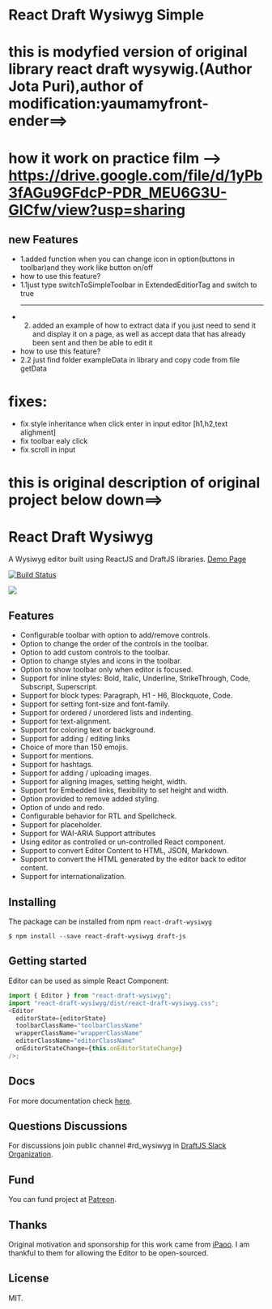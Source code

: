 # React Draft Wysiwyg Simple
# this is modyfied version of original library react draft wysywig.(Author Jota Puri),author of modification:yaumamyfront-ender==>
# how it work on practice film --> https://drive.google.com/file/d/1yPb3fAGu9GFdcP-PDR_MEU6G3U-GICfw/view?usp=sharing
## new Features
- 1.added function when you can change icon in option(buttons in toolbar)and they work like button on/off
- how to use this feature?
- 1.1just type switchToSimpleToolbar in ExtendedEditiorTag and switch to true
   ********
- 2. added an example of how to extract data if you just need to send it and display it on a page, as well as accept data that has already been sent and then be able to edit it
- how to use this feature?
- 2.2 just find folder exampleData in library and copy code from file getData
 # fixes:
  - fix style inheritance when click enter in input editor [h1,h2,text alighment]
  - fix toolbar ealy click
  - fix scroll in input


# this is original description of original project below down==>

# React Draft Wysiwyg

A Wysiwyg editor built using ReactJS and DraftJS libraries.
[Demo Page](https://jpuri.github.io/react-draft-wysiwyg)

[![Build Status](https://travis-ci.org/jpuri/react-draft-wysiwyg.svg?branch=master)](https://travis-ci.org/jpuri/react-draft-wysiwyg)

![](http://i.imgur.com/tU7kJ6i.gif)

## Features

- Configurable toolbar with option to add/remove controls.
- Option to change the order of the controls in the toolbar.
- Option to add custom controls to the toolbar.
- Option to change styles and icons in the toolbar.
- Option to show toolbar only when editor is focused.
- Support for inline styles: Bold, Italic, Underline, StrikeThrough, Code, Subscript, Superscript.
- Support for block types: Paragraph, H1 - H6, Blockquote, Code.
- Support for setting font-size and font-family.
- Support for ordered / unordered lists and indenting.
- Support for text-alignment.
- Support for coloring text or background.
- Support for adding / editing links
- Choice of more than 150 emojis.
- Support for mentions.
- Support for hashtags.
- Support for adding / uploading images.
- Support for aligning images, setting height, width.
- Support for Embedded links, flexibility to set height and width.
- Option provided to remove added styling.
- Option of undo and redo.
- Configurable behavior for RTL and Spellcheck.
- Support for placeholder.
- Support for WAI-ARIA Support attributes
- Using editor as controlled or un-controlled React component.
- Support to convert Editor Content to HTML, JSON, Markdown.
- Support to convert the HTML generated by the editor back to editor content.
- Support for internationalization.

## Installing

The package can be installed from npm `react-draft-wysiwyg`

```
$ npm install --save react-draft-wysiwyg draft-js
```

## Getting started

Editor can be used as simple React Component:

```js
import { Editor } from "react-draft-wysiwyg";
import "react-draft-wysiwyg/dist/react-draft-wysiwyg.css";
<Editor
  editorState={editorState}
  toolbarClassName="toolbarClassName"
  wrapperClassName="wrapperClassName"
  editorClassName="editorClassName"
  onEditorStateChange={this.onEditorStateChange}
/>;
```

## Docs

For more documentation check [here](https://jpuri.github.io/react-draft-wysiwyg/#/docs?_k=jjqinp).

## Questions Discussions

For discussions join public channel #rd_wysiwyg in [DraftJS Slack Organization](https://draftjs.herokuapp.com/).

## Fund

You can fund project at [Patreon](https://www.patreon.com/jyotipuri).

## Thanks

Original motivation and sponsorship for this work came from [iPaoo](http://www.ipaoo.com/). I am thankful to them for allowing the Editor to be open-sourced.

## License

MIT.
